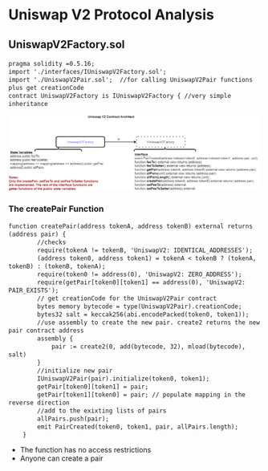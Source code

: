 # Uniswap V2 Protocol Analysis

## UniswapV2Factory.sol

``` solidity
pragma solidity =0.5.16;
import './interfaces/IUniswapV2Factory.sol';
import './UniswapV2Pair.sol';  //for calling UniswapV2Pair functions plus get creationCode
contract UniswapV2Factory is IUniswapV2Factory { //very simple inheritance
```

![](https://github.com/masaa-masaa/Uniswap-V2-Protocol-Analysis/blob/main/Factory%20Contract.png)

### The createPair Function 

```solidity
function createPair(address tokenA, address tokenB) external returns (address pair) {
		//checks
        require(tokenA != tokenB, 'UniswapV2: IDENTICAL_ADDRESSES');
        (address token0, address token1) = tokenA < tokenB ? (tokenA, tokenB) : (tokenB, tokenA);
        require(token0 != address(0), 'UniswapV2: ZERO_ADDRESS');
        require(getPair[token0][token1] == address(0), 'UniswapV2: PAIR_EXISTS'); 
        // get creationCode for the UniswapV2Pair contract 
        bytes memory bytecode = type(UniswapV2Pair).creationCode;
        bytes32 salt = keccak256(abi.encodePacked(token0, token1));
        //use assembly to create the new pair. create2 returns the new pair contract address
        assembly {
            pair := create2(0, add(bytecode, 32), mload(bytecode), salt)
        }
        //initialize new pair
        IUniswapV2Pair(pair).initialize(token0, token1);
        getPair[token0][token1] = pair;
        getPair[token1][token0] = pair; // populate mapping in the reverse direction
        //add to the exixting lists of pairs
        allPairs.push(pair);
        emit PairCreated(token0, token1, pair, allPairs.length);
    }
```

* The function has no access restrictions
* Anyone can create a pair